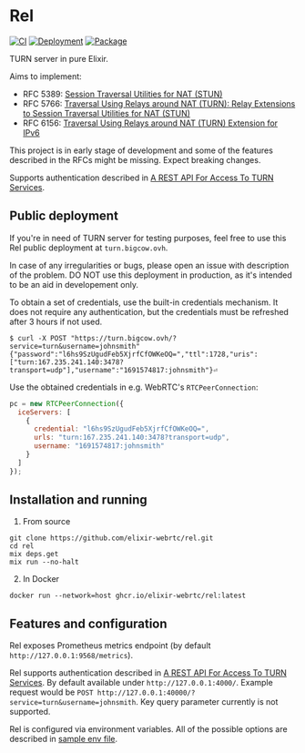 # Rel

[![CI](https://img.shields.io/github/actions/workflow/status/elixir-webrtc/rel/ci.yml?logo=github&label=CI)](https://github.com/elixir-webrtc/rel/actions/workflows/ci.yml)
[![Deployment](https://img.shields.io/github/actions/workflow/status/elixir-webrtc/rel/build_deploy.yml?logo=github&label=Deployment)](https://github.com/elixir-webrtc/rel/actions/workflows/build_deploy.yml)
[![Package](https://ghcr-badge.egpl.dev/elixir-webrtc/rel/latest_tag?trim=major&label=latest)](https://github.com/elixir-webrtc/rel/pkgs/container/rel)

TURN server in pure Elixir.

Aims to implement:
- RFC 5389: [Session Traversal Utilities for NAT (STUN)](https://datatracker.ietf.org/doc/html/rfc5389)
- RFC 5766: [Traversal Using Relays around NAT (TURN): Relay Extensions to Session Traversal Utilities for NAT (STUN)](https://datatracker.ietf.org/doc/html/rfc5766)
- RFC 6156: [Traversal Using Relays around NAT (TURN) Extension for IPv6](https://datatracker.ietf.org/doc/html/rfc6156#autoid-7)

This project is in early stage of development and some of the features described in the RFCs might be missing.
Expect breaking changes.

Supports authentication described in [A REST API For Access To TURN Services](https://datatracker.ietf.org/doc/html/draft-uberti-rtcweb-turn-rest-00#section-2.2).

## Public deployment

If you're in need of TURN server for testing purposes, feel free to use this Rel public deployment at `turn.bigcow.ovh`. 

In case of any irregularities or bugs, please open an issue with description of the problem. 
DO NOT use this deployment in production, as it's intended to be an aid in developement only.

To obtain a set of credentials, use the built-in credentials mechanism. It does not require any authentication, but the credentials must be refreshed after 3 hours if not used.

```console
$ curl -X POST "https://turn.bigcow.ovh/?service=turn&username=johnsmith"
{"password":"l6hs9SzUgudFeb5XjrfCfOWKeOQ=","ttl":1728,"uris":["turn:167.235.241.140:3478?transport=udp"],"username":"1691574817:johnsmith"}⏎
```

Use the obtained credentials in e.g. WebRTC's `RTCPeerConnection`:

```js
pc = new RTCPeerConnection({
  iceServers: [
    {
      credential: "l6hs9SzUgudFeb5XjrfCfOWKeOQ=",
      urls: "turn:167.235.241.140:3478?transport=udp", 
      username: "1691574817:johnsmith" 
    }
  ]
});
```

## Installation and running

1. From source

```console
git clone https://github.com/elixir-webrtc/rel.git
cd rel
mix deps.get
mix run --no-halt
```

2. In Docker

```console
docker run --network=host ghcr.io/elixir-webrtc/rel:latest
```

## Features and configuration

Rel exposes Prometheus metrics endpoint (by default `http://127.0.0.1:9568/metrics`).

Rel supports authentication described in [A REST API For Access To TURN Services](https://datatracker.ietf.org/doc/html/draft-uberti-rtcweb-turn-rest-00#section-2.2).
By default available under `http://127.0.0.1:4000/`. Example request would be `POST http://127.0.0.1:40000/?service=turn&username=johnsmith`.
Key query parameter currently is not supported.

Rel is configured via environment variables. All of the possible options are described in [sample env file](./sample.env).
